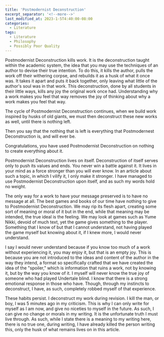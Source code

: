 ```yaml
---
title: 'Postmodernist Deconstruction'
excerpt_separator: '<!--more-->'
last_modified_at: 2023-1-5T4:40:00-08:00
categories:
  - Literature
tags:
  - Literature
  - Philosophy
  - Possibly Poor Quality
---
```


Postmodernist Deconstruction kills work. It is the deconstruction taught within the academic system, the idea that you may use the techniques of an author to devise their true intention. To do this, it kills the author, pulls the work off their withering corpse, and rebuilds it as a husk of what it once was. It takes it apart and puts it back together, only leaving what little of the author's soul was in that work. This deconstruction, done by all students in their little ways, kills any joy the original work once had. Understanding why a work makes you feel that way removes the joy of thinking about why a work makes you feel that way.

<!--more-->

The cycle of Postmodernist Deconstruction continues, when we build work inspired by husks of old giants, we must then deconstruct these new works as well, until there is nothing left.

Then you say that the nothing that is left is everything that Postmodernest Deconstruction is, and will ever be.

Congratulations, you have used Postmodernist Deconstruction on nothing to create everything about it.

Postmodernist Deconstruction lives on itself. Deconstruction of itself serves only to push its values and ends. You never win a battle against it. It lives in your mind as a force stronger than you will ever know. In an article about such a topic, in which I vilify it, I only make it stronger. I have managed to use Postmodernist Deconstruction upon itself, and as such my words hold no weight.

The only way for a work to have your message preserved is to have no message at all. The best games and books of our time have nothing to give to Postmodernist Deconstruction. We may rip its flesh apart, creating some sort of meaning or moral of it but in the end, while that meaning may be intended, the true ideal is the feeling. We may look at games such as Yume Nikki, devoid of much text, yet the game gives something to the player. Something that I know of but that I cannot understand, not having played the game myself but knowing about it, if I knew more, I would never understand.

I say I would never understand because if you know too much of a work without experiencing it, you may enjoy it, but that is an empty joy. This is because you are not introduced to the ideas and content of the author in the way they intend, a format so specifically crafted that we have created the idea of the "spoiler," which is information that ruins a work, not by knowing it, but by the way you know of it. I myself will never know the true joy of someone who had played Undertale blind. I know that there is a strong emotional response in those who have. Though, through my instincts to deconstruct, I have, as such, completely robbed myself of that experience.

These habits persist. I deconstruct my work during revision. I kill the man, or boy, I was 5 minutes ago in my criticism. This is why I can only write for myself as I am now, and give no niceties to myself in the future. As such, I can give no change or morals in my writing. It is the unfortunate truth I must live through. As such, while I state there is a meaning to my writing here, there is no true one, during writing, I have already killed the person writing this, only the husk of what remains lives on in this article.
